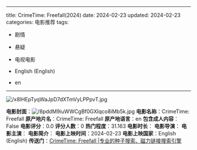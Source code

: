 
---
title: CrimeTime: Freefall(2024)
date: 2024-02-23
updated: 2024-02-23
categories: 电影推荐
tags:

- 剧情
- 悬疑
- 电视电影

- English (English)
- en
---

<img src="https://image.tmdb.org/t/p/original/x8lHEpTyqWaJpD7dXTmVyLPPpvT.jpg" alt="/x8lHEpTyqWaJpD7dXTmVyLPPpvT.jpg" title="/x8lHEpTyqWaJpD7dXTmVyLPPpvT.jpg">

**电影封面**：<img src="https://image.tmdb.org/t/p/w200/8pddM9iuWWCgBf0GXIqco8iMb5k.jpg" alt="/8pddM9iuWWCgBf0GXIqco8iMb5k.jpg" title="/8pddM9iuWWCgBf0GXIqco8iMb5k.jpg">
**电影名称**：CrimeTime: Freefall
**原产地片名**：CrimeTime: Freefall
**原产地语言**：en
**包含成人内容**：False
**电影评分**：0.0
**评分人数**：0
**热门程度**：31.163
**电影时长**：
**电影导演**：
**电影主演**：
**电影简介**：
**电影上映时间**：2024-02-23
**电影上映国家**：English (English)
**传送门**：[CrimeTime: Freefall |专业的种子搜索、磁力链接搜索引擎](https://movie.amd794.com:2083/?search=CrimeTime%3A%20Freefall&ordering=&mode=match_phrase&page_size=10&page=1)

